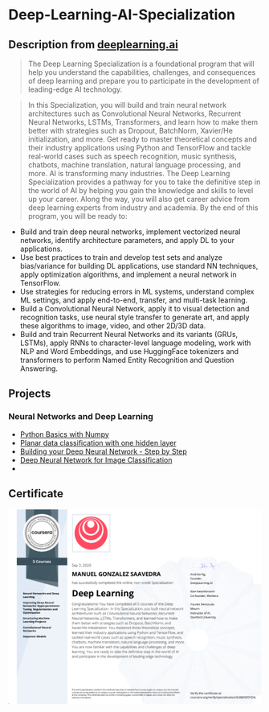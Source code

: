 # Deep-Learning-AI-Specialization
## Description from [deeplearning.ai](https://www.deeplearning.ai/program/deep-learning-specialization/)
> The Deep Learning Specialization is a foundational program that will help you understand the capabilities, challenges, and consequences of deep learning and prepare you to participate in the development of leading-edge AI technology.
  
>  In this Specialization, you will build and train neural network architectures such as Convolutional Neural Networks, Recurrent Neural Networks, LSTMs, Transformers, and learn how to make them better with strategies such as Dropout, BatchNorm, Xavier/He initialization, and more. Get ready to master theoretical concepts and their industry applications using Python and TensorFlow and tackle real-world cases such as speech recognition, music synthesis, chatbots, machine translation, natural language processing, and more.
  AI is transforming many industries. The Deep Learning Specialization provides a pathway for you to take the definitive step in the world of AI by helping you gain the knowledge and skills to level up your career. Along the way, you will also get career advice from deep learning experts from industry and academia.
  By the end of this program, you will be ready to: 

* Build and train deep neural networks, implement vectorized neural networks, identify architecture parameters, and apply DL to your applications.
* Use best practices to train and develop test sets and analyze bias/variance for building DL applications, use standard NN techniques, apply optimization algorithms, and implement a neural network in TensorFlow.
* Use strategies for reducing errors in ML systems, understand complex ML settings, and apply end-to-end, transfer, and multi-task learning.
* Build a Convolutional Neural Network, apply it to visual detection and recognition tasks, use neural style transfer to generate art, and apply these algorithms to image, video, and other 2D/3D data.
* Build and train Recurrent Neural Networks and its variants (GRUs, LSTMs), apply RNNs to character-level language modeling, work with NLP and Word Embeddings, and use HuggingFace tokenizers and transformers to perform Named Entity Recognition and Question Answering.
## Projects
### Neural Networks and Deep Learning
* [Python Basics with Numpy](https://nbviewer.jupyter.org/github/mgonzaleyub/Deep-Learning-AI-Specialization/blob/main/Neural%20Networks%20and%20Deep%20Learning/Week%202/Python%20Basics%20with%20Numpy/Python_Basics_With_Numpy_v3a.ipynb)
* [Planar data classification with one hidden layer](https://nbviewer.jupyter.org/github/mgonzaleyub/Deep-Learning-AI-Specialization/blob/main/Neural%20Networks%20and%20Deep%20Learning/Week%203/Planar%20data%20classification%20with%20one%20hidden%20layer/Planar_data_classification_with_onehidden_layer_v6c.ipynb)
* [Building your Deep Neural Network - Step by Step](https://nbviewer.jupyter.org/github/mgonzaleyub/Deep-Learning-AI-Specialization/blob/main/Neural%20Networks%20and%20Deep%20Learning/Week%204/Building%20your%20Deep%20Neural%20Network%20-%20Step%20by%20Step/Building_your_Deep_Neural_Network_Step_by_Step_v8a.ipynb)
* [Deep Neural Network for Image Classification](https://nbviewer.jupyter.org/github/mgonzaleyub/Deep-Learning-AI-Specialization/blob/main/Neural%20Networks%20and%20Deep%20Learning/Week%204/Deep%20Neural%20Network%20Application_%20Image%20Classification/Deep%20Neural%20Network%20-%20Application%20v8.ipynb)
* 
## Certificate
![alt-text](https://github.com/mgonzaleyub/Deep-Learning-AI-Specialization/blob/main/certificate.png "certificate")
